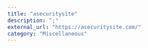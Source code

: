 ```yaml
---
title: "asecuritysite"
description: ";"
external_url: "https://asecuritysite.com/"
category: "Miscellaneous"
---
```

